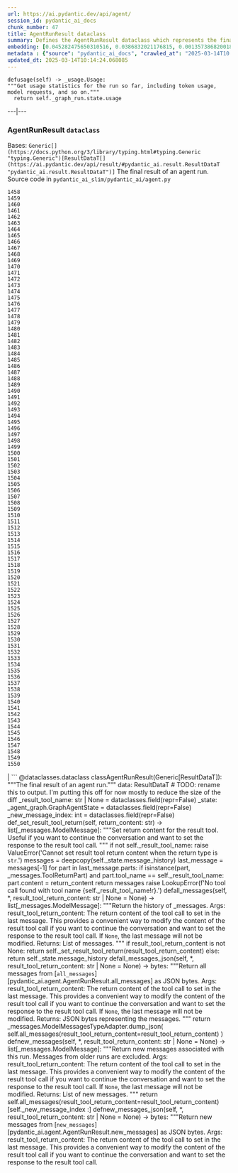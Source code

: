```yaml
---
url: https://ai.pydantic.dev/api/agent/
session_id: pydantic_ai_docs
chunk_number: 47
title: AgentRunResult dataclass
summary: Defines the AgentRunResult dataclass which represents the final outcome of an agent run, including the ability to retrieve usage statistics related to token usage and model requests.
embedding: [0.045282475650310516, 0.0386832021176815, 0.0013573868200182915, -0.024062946438789368, 0.001686952542513609, 0.011543423868715763, -0.013262205757200718, -0.013389523141086102, -0.011585863307118416, -0.003249240340664983, -0.017240867018699646, -0.017813794314861298, -0.02281099371612072, -0.03575490787625313, 0.014248914085328579, 0.006657627411186695, -0.006312809884548187, 0.011012936010956764, 0.02302318997681141, 0.04744686931371689, 0.022068310528993607, -0.014927938580513, 0.04120832681655884, -0.018312454223632812, -0.042460277676582336, 0.015797939151525497, -0.01773952692747116, 0.044730767607688904, 0.017410624772310257, -0.013994279317557812, -0.020476846024394035, 0.001377943204715848, -0.03488490730524063, -0.01956440694630146, 0.04400930553674698, 0.010036837309598923, 0.007028969004750252, 0.02319294586777687, -0.005591345950961113, 0.03025904856622219, 0.031129049137234688, -0.025081483647227287, 0.015628183260560036, 0.03346319869160652, -0.03267807513475418, -0.0018049862701445818, 0.0177607461810112, 0.044900525361299515, 0.04383954778313637, 0.00015176937449723482, -0.00024153792764991522, 0.02058294415473938, -0.004766436759382486, 0.01634964719414711, -0.027691485360264778, -0.0024574866984039545, -0.0009257019846700132, -0.019097575917840004, -0.005723968148231506, -0.039065152406692505, -0.0258241668343544, -0.03246587887406349, 0.018524648621678352, 0.008174823597073555, -0.039892714470624924, 0.005845980253070593, -0.019840260967612267, 0.02907075546681881, 0.002213462255895138, 0.0032810696866363287, -0.017590990290045738, 0.0010861746268346906, -0.08178006857633591, -0.008694701828062534, -0.05593467876315117, -0.012360376305878162, 0.06862396001815796, 0.016614891588687897, -0.010211898945271969, -0.044900525361299515, -0.01653001271188259, 0.0025596057530492544, -0.007707993965595961, 0.06213078275322914, -0.021134652197360992, -0.020731480792164803, -0.008233177475631237, -0.044900525361299515, 0.007644335273653269, -0.021856116130948067, -0.03651880845427513, -0.000845465634483844, -0.02098611555993557, 0.025336118414998055, 0.034991003572940826, -0.011129642836749554, -0.0020689042285084724, 0.019638674333691597, 0.01634964719414711, 0.019723553210496902, 0.048125892877578735, -0.06688395887613297, -0.02382953092455864, 0.03728271275758743, 0.013856352306902409, 0.01028616726398468, -0.011119033209979534, -0.006816773675382137, -0.006525005213916302, -0.020296480506658554, -0.015479646623134613, -0.004243906121701002, 0.014620255678892136, -0.0052969250828027725, -0.07308006286621094, -0.005310187116265297, -0.026927582919597626, 0.0013467769604176283, 0.0335056371986866, 0.01472635380923748, -0.05181809142231941, -0.0026816180907189846, -0.022768555209040642, 0.011957204900681973, 0.04169637709856033, -0.0034083868376910686, -0.03276295214891434, -0.03893783688545227, -0.03605198115110397, 0.026779046282172203, 0.06705371290445328, -0.004859272390604019, 0.02603636309504509, 0.0029335999861359596, -0.01637086644768715, -0.0006936133722774684, 0.008339274674654007, -0.005941468290984631, -0.05007809028029442, 0.023108066990971565, 0.024381238967180252, 0.010217203758656979, -0.04625857248902321, 0.013941231183707714, 0.017113549634814262, 0.032614417374134064, -0.030598562210798264, -0.03168075904250145, 0.008333969861268997, -0.03819515183568001, 0.014461109414696693, 0.0318717323243618, -0.026885144412517548, 0.021898554638028145, -0.004779698792845011, 0.005161650478839874, 0.023129286244511604, 0.02902831695973873, 0.019468918442726135, -0.03794051706790924, -0.026290997862815857, 0.03613685816526413, -0.003700155531987548, -0.009628361091017723, -0.01696501299738884, -0.02056172490119934, -0.015649402514100075, -0.03467271104454994, -0.02037074789404869, -0.07647518068552017, 0.00938433688133955, -0.029219292104244232, 0.01693318411707878, -0.010270251892507076, -0.019086966291069984, -0.04131442308425903, -0.07125517725944519, -0.0276490468531847, -0.02399928867816925, -0.0061377487145364285, -0.000992013025097549, -0.01191476546227932, -0.09404495358467102, -0.06620493531227112, -0.05321858078241348, -0.011702570132911205, 0.0387892983853817, 0.047319550067186356, 0.0331236869096756, 0.032168805599212646, -0.003116618376225233, 0.008058116771280766, 0.030959293246269226, 0.01191476546227932, -0.018089648336172104, -0.026736607775092125, 0.04562198743224144, -0.008795495145022869, -0.026757827028632164, 0.03085319511592388, 0.00887506827712059, 0.03276295214891434, 0.04579174518585205, -0.015256841666996479, 0.0216014813631773, -0.0472346730530262, 0.003973356913775206, 0.021442335098981857, -0.0073472619988024235, -0.05067223682999611, -0.005628480110317469, -0.030301488935947418, 0.00011521541455294937, -0.0026086759753525257, -0.0013374934205785394, 0.006296895444393158, -0.08606640994548798, 0.028773682191967964, -0.01875806413590908, 0.02807343751192093, 0.03189295157790184, 0.06688395887613297, 0.027394412085413933, -0.013612328097224236, 0.0024137215223163366, 0.01485367026180029, -0.01732574589550495, -0.016296599060297012, -0.025293679907917976, 0.052157603204250336, 0.008546165190637112, 0.0031723196152597666, -0.055637605488300323, -0.018895991146564484, 0.04702247679233551, -0.05708053335547447, 0.014779401943087578, 0.016869526356458664, 0.038067836314439774, -0.028752462938427925, -0.008758360520005226, -0.00898116547614336, 0.0064560417085886, 0.026694167405366898, -0.048338089138269424, 0.00786183588206768, -0.004668296314775944, -0.03624295815825462, 0.025887826457619667, 0.019882699474692345, 0.03087441623210907, -0.005387107841670513, 0.014599036425352097, -0.006816773675382137, -0.010514277033507824, -0.0036921980790793896, -0.043457597494125366, 0.004522412084043026, -0.04095369204878807, 0.033781491219997406, 0.06637468934059143, -0.016073793172836304, -0.027542948722839355, 0.03070465847849846, 0.006265066098421812, 0.005413632374256849, 0.020466236397624016, -0.0076867747120559216, 0.013209156692028046, -0.007538237608969212, 0.02141050435602665, 0.014291353523731232, 0.05992395058274269, 0.00022015262220520526, -0.005999822169542313, 0.03728271275758743, -0.024741971865296364, 0.009681410156190395, 0.04040198400616646, -0.059839073568582535, -0.0023593464866280556, 0.039447106420993805, 0.016275379806756973, 0.012020863592624664, 0.019309772178530693, -0.009209276176989079, -0.005612565670162439, 0.013028791174292564, -0.023129286244511604, 0.01091744750738144, 0.015606964007019997, 0.008901592344045639, 0.03376027196645737, -0.04050808027386665, -0.005644395016133785, 0.013431962579488754, 0.04220564290881157, 0.014514158479869366, -0.050757113844156265, 0.01290147379040718, -0.025993922725319862, -0.03834369033575058, 0.023532457649707794, 0.004002533853054047, 0.04808345437049866, 0.03961686044931412, -0.012180009856820107, -0.027967339381575584, 0.038449786603450775, 0.01717720925807953, 0.0024548342917114496, 0.03898027539253235, -0.05118150636553764, -0.021750018000602722, -0.012943913228809834, 0.007315432652831078, 0.05648638680577278, -0.04494296386837959, 0.03617929667234421, 0.024466117843985558, -0.006249151658266783, -0.03129880502820015, 0.042523935437202454, 0.019288552924990654, -0.008259701542556286, -0.006556834559887648, -0.02643953450024128, -0.0018898643320426345, -0.017866844311356544, 0.02643953450024128, -0.0011730421101674438, -0.016190500929951668, 0.02404172718524933, 0.05020540580153465, 0.02038135752081871, 0.0065356153063476086, -0.019819039851427078, -0.02523002028465271, 0.010190678760409355, 0.04664052650332451, -0.006784944329410791, 0.022513920441269875, -0.03594588115811348, -0.05474638566374779, 0.006259761285036802, 0.0043181744404137135, 0.005275705363601446, 0.050120528787374496, -0.04638589173555374, 0.013283425010740757, 0.03951076418161392, 0.025930264964699745, 0.04220564290881157, 0.013675986789166927, -0.004864577203989029, -0.02902831695973873, -0.024932947009801865, 0.022259285673499107, -0.00837640929967165, 0.013538059778511524, -0.050969310104846954, 0.01383513305336237, 0.004960065241903067, -0.03327222168445587, -0.02217440865933895, 0.012477083131670952, -0.06993956863880157, 0.025760509073734283, -0.02257758006453514, 0.005312839522957802, 0.029601244255900383, -0.003774423850700259, 0.01794111169874668, 0.025378556922078133, -0.04199345037341118, -0.010254337452352047, -0.01241342443972826, -0.0005185522604733706, -0.00393091794103384, 0.05169077217578888, 0.005180217791348696, 0.02056172490119934, 0.02323538437485695, 0.011426717042922974, 0.01856708899140358, 0.0024455508682876825, -0.021643919870257378, 0.0028434169944375753, 0.012477083131670952, 0.003243935527279973, 0.02039196714758873, -0.01940525881946087, 0.001553004258312285, 0.003655063919723034, -0.0058831144124269485, 0.010864399373531342, 0.023468799889087677, -0.0056921388022601604, 0.0383012518286705, 0.024572215974330902, -0.023108066990971565, 0.007310127839446068, -0.010699947364628315, 0.013760864734649658, -0.010052751749753952, -0.0031272282358258963, 0.011861717328429222, 0.01079543586820364, 0.023065628483891487, -0.012381595559418201, 0.04014734923839569, 0.032975148409605026, -0.006578054279088974, -0.019118795171380043, -0.035394176840782166, -0.04014734923839569, 0.007803482003509998, 0.06438004970550537, 0.03085319511592388, 0.021336236968636513, -0.011575253680348396, -0.034418076276779175, -0.006079395301640034, -0.010959886945784092, -0.04439125582575798, 0.021675748750567436, 0.01798355206847191, -0.03685832396149635, -0.010158849880099297, -0.024784410372376442, -0.033823929727077484, -0.0006770355976186693, 0.04362735152244568, -0.012445254251360893, 0.0050979917868971825, -0.015819158405065536, 0.02805221825838089, 0.011617692187428474, -0.01242403406649828, 0.010190678760409355, 0.0886976346373558, -0.00468951603397727, 0.03770710527896881, 0.046937599778175354, -0.0652712732553482, -0.031001731753349304, -0.04235418140888214, -0.022450262680649757, 0.07575371861457825, -0.02463587373495102, 0.04596149921417236, -0.008111164905130863, -0.06310687959194183, -0.009092568419873714, -0.0479985773563385, -0.016604281961917877, 0.037876859307289124, -0.008917507715523243, 0.010928058065474033, -0.03134124353528023, 0.022344164550304413, 0.00711915222927928, -0.019437089562416077, 0.04035954549908638, 0.0010337888961657882, -0.03951076418161392, -0.0234263613820076, -0.01571306213736534, -0.008933422155678272, 0.029155634343624115, 0.052157603204250336, -0.009320678189396858, -0.017527330666780472, 0.004363265819847584, -0.012625619769096375, -0.03586100414395332, 0.003973356913775206, 0.002710794797167182, 0.0428210087120533, 0.020285870879888535, 0.007257079239934683, -0.040677838027477264, -0.0019203673582524061, -0.008694701828062534, -0.031595878303050995, -0.029473926872015, 0.00886976346373558, -0.0743107944726944, -0.011861717328429222, -0.041271984577178955, 0.0042571681551635265, 0.028900999575853348, -0.007039579097181559, -0.006604578346014023, 0.04536735266447067, 0.010556715540587902, -0.006021041423082352, -0.0027983253821730614, 0.004487930331379175, -0.03915003314614296, -0.04659808799624443, 0.010440008714795113, 0.004381832666695118, 0.02076330967247486, 0.022131970152258873, -0.025527093559503555, -0.0012844445882365108, 0.016858916729688644, -0.008042201399803162, 0.0541522391140461, -0.018906600773334503, 0.0016644068527966738, 0.01030208170413971, -0.011267569847404957, 0.019681112840771675, -0.01918245479464531, -0.015373549424111843, -0.021060382947325706, -0.0256331916898489, 0.008148299530148506, 0.04765906184911728, -0.02440245822072029, 0.015617573633790016, -0.01091744750738144, 0.009633666835725307, 0.005013113841414452, 0.022471481934189796, 0.00439509516581893, 0.014068547636270523, 0.004379180260002613, -0.013198547065258026, 0.02580294758081436, 0.021346846595406532, 0.027712704613804817, -0.004551589023321867, -0.02298074960708618, 0.006631102878600359, 0.016296599060297012, -0.03303880617022514, -0.008514336310327053, 0.013951840810477734, 0.05674102157354355, -0.03289027139544487, -0.003530399175360799, 0.007299518212676048, 0.027691485360264778, 0.02465709298849106, 0.018015380948781967, 0.005787626840174198, -0.012254278175532818, 0.003254545386880636, 0.0036099725402891636, 0.037834420800209045, -0.03887417912483215, 0.00036669999826699495, -0.002590108895674348, -0.027097338810563087, -0.033017586916685104, 0.025718070566654205, 0.01088561862707138, 0.019638674333691597, -0.014057938009500504, 0.046513207256793976, 0.059669315814971924, -0.014620255678892136, 0.044688329100608826, 0.05890541523694992, 0.01758038066327572, -0.024147825315594673, 0.013707815669476986, 0.061069805175065994, -0.005395065527409315, 0.025569533929228783, -0.014482328668236732, -0.01342135202139616, -0.010020922869443893, 0.03550027310848236, 0.007989153265953064, -0.05525565519928932, 0.035648807883262634, -0.011755619198083878, -0.01836550235748291, 0.0411871075630188, -0.0044216192327439785, -0.008095250464975834, 0.017835015431046486, -0.044730767607688904, 0.003167014801874757, 0.039234910160303116, -0.04055052250623703, 0.002165718236938119, 0.013601718470454216, 0.014790011569857597, -0.03872564062476158, -0.06285224854946136, 0.03433319926261902, -0.007384396158158779, -0.002334148157387972, -0.009638971649110317, 0.026779046282172203, 0.015490256249904633, -0.0020808400586247444, -0.030428804457187653, 0.04545223340392113, 0.008068726398050785, 0.004615247715264559, 0.003782381070777774, -0.00796793308109045, -0.06429517269134521, 0.024296361953020096, 0.0015914647374302149, 0.0045118024572730064, -0.03770710527896881, -0.02136806584894657, -0.0041775950230658054, 0.02076330967247486, -0.032805394381284714, 0.0159358661621809, 0.04502784088253975, -0.02847660891711712, -0.017994161695241928, -0.004708082880824804, 0.0030450024642050266, 0.001986678456887603, 0.02257758006453514, -0.015267451293766499, -0.02503904514014721, -0.01915062591433525, 0.010668118484318256, 0.006424212362617254, -0.03448173403739929, -0.017102940008044243, 0.04099613055586815, -0.007559457328170538, -0.03673100471496582, 0.012837815098464489, -0.005318144802004099, 0.04305442422628403, -0.019415870308876038, 0.00040582349174655974, 0.046301014721393585, 0.026800265535712242, -0.008127079345285892, 0.013283425010740757, -0.010466532781720161, 0.0045913755893707275, 0.003670978592708707, 0.004631162155419588, 0.013463791459798813, 0.02034952864050865, -0.021643919870257378, -0.03813149407505989, -0.0028142400551587343, 0.00104638806078583, 0.00272936187684536, -0.005867199972271919, 0.009808727540075779, 0.0314897820353508, 0.0017055196221917868, -0.013760864734649658, -0.05695321783423424, 0.03008929267525673, -0.018514038994908333, 0.03089563548564911, -0.017049891874194145, 0.012848424725234509, -0.009081958793103695, 0.012264887802302837, 0.025951484218239784, 0.02281099371612072, -0.009124397300183773, 0.00978750828653574, 0.007039579097181559, 2.2069139959057793e-05, 0.040444422513246536, 0.002436267212033272, 0.0216014813631773, -0.012116351164877415, -0.014715743251144886, 0.05224248021841049, -0.012445254251360893, -0.0217924565076828, -0.058396145701408386, 0.012275497429072857, 0.04165393486618996, -0.01838672161102295, 0.00879019033163786, -0.001913736341521144, 0.012339156121015549, 0.01855647936463356, -0.006371163763105869, 0.005925553385168314, -0.020710261538624763, 0.017007453367114067, 0.02845538966357708, 0.007384396158158779, 0.006487871054559946, -0.01917184516787529, 0.014397450722754002, 0.023065628483891487, 0.0012081869645044208, -0.025060264393687248, -0.013527450151741505, 0.0008825997938401997, -0.012487692758440971, 0.03142612427473068, -0.045537110418081284, -0.029325390234589577, 0.002503904514014721, 0.00042571680387482047, -0.023447580635547638, 0.0167528185993433, -0.0274580717086792, -0.002188263926655054, -0.029389047995209694, 0.00020506685541477054, 0.008100555278360844, 0.03526685759425163, 0.01916123554110527, -0.020116113126277924, 0.026970021426677704, -0.005978602450340986, -0.05427955463528633, 0.016890745609998703, 0.0018646661192178726, -0.01755916140973568, -0.0025370600633323193, 0.04169637709856033, -0.004525064490735531, -0.014270133338868618, -0.002267837291583419, 0.0296649020165205, -0.002617959398776293, -0.02904953621327877, -0.041462961584329605, -0.04443369433283806, -0.029176853597164154, 0.024105384945869446, -0.006015736609697342, 0.0054905530996620655, 0.00034846446942538023, 0.0005570126231759787, 0.0177607461810112, -0.026142461225390434, 0.010264947079122066, 0.0016073794104158878, -0.009246409870684147, 0.019702333956956863, -0.03272051364183426, 0.02219562791287899, 0.0023553678765892982, 0.003493265016004443, -0.004506497643887997, 0.009331287816166878, 0.041887350380420685, 0.021495383232831955, 0.012243668548762798, -0.0050979917868971825, -0.03335709869861603, 0.016201110556721687, 0.001986678456887603, 0.04642833024263382, -0.03189295157790184, 0.044306378811597824, -0.006063480395823717, -0.0065886639058589935, 0.003522441955283284, 0.019723553210496902, -0.010864399373531342, 0.01099171582609415, -0.0472346730530262, -0.009511654265224934, 0.029855877161026, 0.019490137696266174, 0.01474757306277752, -0.010010313242673874, 0.038852959871292114, -0.040868815034627914, 0.010264947079122066, 0.007071407977491617, 0.028900999575853348, 0.0005812161834910512, 0.003005215898156166, 0.02159087173640728, 0.03212636709213257, 0.002373934956267476, -0.005485248286277056, -0.025718070566654205, 0.009182751178741455, -0.016689160838723183, -0.048168331384658813, -0.022895872592926025, 0.03849222511053085, 0.012678668834269047, -0.016190500929951668, 0.010355130769312382, 0.033208563923835754, -0.016986234113574028, 0.006933481432497501, 0.056231752038002014, -0.02338392101228237, 0.036433931440114975, -0.0006140401237644255, -0.05988151207566261, 0.015267451293766499, -0.0541522391140461, -0.03936222568154335, -0.005989212077111006, -0.029134413227438927, 0.007702689152210951, -0.029622463509440422, 0.015840379521250725, 0.017007453367114067, -0.017919892445206642, -0.0018858857220038772, 0.021750018000602722, -0.00846659205853939, -0.00989891029894352, 0.0014760835329070687, -0.06289468705654144, -0.018726235255599022, 0.004928235895931721, -0.0008832628955133259, -0.0031086611561477184, 0.012010253965854645, 0.050969310104846954, -0.004869882017374039, 0.008710617199540138, 0.010524886660277843, 0.0139200109988451, -0.025187581777572632, -0.0652712732553482, 0.025718070566654205, 0.006466651801019907, 0.05444931238889694, -0.02883733995258808, -0.029198072850704193, 0.06879371404647827, -0.013601718470454216, 0.022895872592926025, 0.018726235255599022, -0.006280980538576841, 0.003989271353930235, -0.010206594131886959, -0.016307208687067032, 0.024784410372376442, 0.03957442194223404, 0.010540801100432873, -0.025505874305963516, -0.014068547636270523, 0.0058831144124269485, 0.04961125925183296, 0.03819515183568001, -0.022089529782533646, -0.03615807741880417, -0.006328724790364504, 0.018609527498483658, 0.007204030174762011, 0.002692227717489004, -0.02561197243630886, -0.04978101700544357, -0.005052900407463312, -0.01758038066327572, -0.02909197472035885, -0.009352508001029491, -0.011097813956439495, -0.003416344290599227, 0.007060798350721598, 0.03127758577466011, -0.03168075904250145, 0.011554033495485783, -0.018025990575551987, 0.0007765021291561425, 0.02278977446258068, -0.009495739825069904, -0.008668177761137486, 0.0234263613820076, 0.020031236112117767, -0.00029972585616633296, 0.025569533929228783, 0.023108066990971565, -0.03694320097565651, 0.025187581777572632, 0.023468799889087677, 0.01732574589550495, 0.011522204615175724, 0.007522323168814182, 0.02419026382267475, 0.004090064205229282, 0.04137808084487915, 0.0056019555777311325, -0.0600937083363533, -0.023893190547823906, -0.01717720925807953, -0.01383513305336237, 0.008169518783688545, -0.03049246408045292, 0.005042290780693293, 0.02223806641995907, 0.0019880046602338552, -0.00539241312071681, -0.027330754324793816, 0.02075270004570484, -0.026078801602125168, -0.029410267248749733, 0.011999644339084625, 0.04931418597698212, -0.01331525482237339, 0.012031473219394684, 0.015893427655100822, 0.05792931467294693, -0.011989033780992031, 0.0013912053545936942, 0.025972703471779823, -0.06251273304224014, -0.03110782988369465, 0.01797294057905674, -0.021028554067015648, 0.039638079702854156, 0.010429399088025093, 0.02461465448141098, -0.0008832628955133259, 0.017463672906160355, -0.038661982864141464, 0.018439771607518196, -0.005511772818863392, 0.0043685706332325935, -0.02338392101228237, 0.009707935154438019, -0.01281659584492445, 0.040062472224235535, -0.05372785031795502, 0.024508556351065636, 0.019500747323036194, -0.036646127700805664, 0.01232854649424553, 0.0069228713400661945, -0.047107353806495667, -0.0004369896778371185, 0.019277943298220634, 0.006540920119732618, -0.04621613398194313, -0.0008202674216590822, 0.0017691783141344786, -0.01999940723180771, -0.0020622729789465666, -0.011246350593864918, 0.0017519374378025532, -0.01935221068561077, 0.031977832317352295, -0.0013607023283839226, -0.01533110998570919, 0.03556393086910248, -0.00762311602011323, -0.0022731421049684286, 0.011458545923233032, 0.012540741823613644, -0.038471005856990814, 0.08946153521537781, -0.020625382661819458, 0.010572630912065506, 0.010047446936368942, -0.02805221825838089, -0.021940993145108223, -0.007320737466216087, -0.005371193401515484, 0.024572215974330902, -0.019214283674955368, 0.023086847737431526, 0.007246469147503376, 0.020678430795669556, 0.016678549349308014, 0.024890508502721786, 0.015193182975053787, 0.01736818440258503, 0.012689278461039066, 0.047913696616888046, 0.004769089166074991, 0.032168805599212646, 0.014301963150501251, -0.042460277676582336, -0.014556596986949444, -0.013378913514316082, 0.005151040852069855, 0.03774954378604889, -0.02565441094338894, 0.01483245100826025, 0.029410267248749733, 0.0054083275608718395, -0.005729272961616516, 0.06111224368214607, 0.022556358948349953, 0.021919773891568184, -0.013633547350764275, -0.01779257506132126, -0.015691842883825302, 0.005365888588130474, 0.04413662105798721, 0.05122394487261772, 0.024466117843985558, -0.03817393258213997, 0.06879371404647827, 0.04778638109564781, 0.0038672592490911484, -0.02705490030348301, -0.02705490030348301, -0.0045701563358306885, 0.013198547065258026, -0.012880254536867142, -0.012583181262016296, 0.0024070902727544308, -0.01484306063503027, 0.0057717119343578815, -0.019702333956956863, -0.013644156977534294, 0.024360019713640213, 0.002163065830245614, -0.021919773891568184, -0.011437326669692993, 0.0011080573312938213, 0.0060847001150250435, 0.0030900940764695406, 0.03291149064898491, 0.011384277604520321, 0.04299076646566391, 0.039468325674533844, -0.006875127553939819, 0.020529894158244133, -0.01341074239462614, -0.03244465962052345, -0.04698003828525543, 0.04808345437049866, -0.021728798747062683, 0.023086847737431526, -9.407877769262996e-06, -0.031171489506959915, 0.010068667121231556, 0.00017489533638581634, 0.02363855578005314, -0.01037635002285242, -0.004578113555908203, 0.025166362524032593, 0.006742505356669426, 0.029346609488129616, 0.04583418369293213, 0.014248914085328579, -0.012243668548762798, 0.015829769894480705, 0.010121715255081654, 0.0048221382312476635, -0.006572749465703964, 0.017293917015194893, -0.031129049137234688, 0.002440245822072029, 0.030725877732038498, 0.0007639030809514225, 0.028412949293851852, 0.02626977674663067, 0.01594647578895092, -0.00879019033163786, 0.027288313955068588, -0.006068785209208727, -0.02262001857161522, -0.017028672620654106, 0.014959768392145634, 0.029304170981049538, 0.015012817457318306, 0.004379180260002613, 0.01854586787521839, 0.02459343522787094, 0.013898791745305061, -0.021261967718601227, -0.038046617060899734, -0.020720871165394783, -0.01919306442141533, -0.0030450024642050266, -0.00419616186991334, -0.04091125354170799, -0.025718070566654205, -0.02425392158329487, -0.025718070566654205, -0.0021736754570156336, 0.0069547006860375404, 0.011278179474174976, -0.05122394487261772, 0.04095369204878807, 0.021686358377337456, -0.006986530032008886, 0.02139989472925663, 0.015511476434767246, 0.018927820026874542, 0.013569888658821583, 1.2298623914830387e-05, 0.0021670444402843714, 0.0002582814486231655, 0.002487989841029048, -0.000247174350079149, 0.014503547921776772, -0.0023434318136423826, -0.014142815954983234, 0.0006336019141599536, -0.02523002028465271, 0.0019269984913989902, 0.009050128981471062, 0.012477083131670952, 0.0006611209828406572, -0.005591345950961113, -0.02924051135778427, -0.011150863021612167, 0.006662932224571705, 0.0027160998433828354, 0.004413662012666464, 0.0207845289260149, -0.013877572491765022, -0.019468918442726135, -0.011522204615175724, 0.0003766466397792101, -0.0139200109988451, 0.01697562448680401, 0.03567003086209297, -0.04969613626599312, -0.0366673469543457, -0.020105503499507904, 0.0026113283820450306, 0.024529775604605675, 0.007808786816895008, -0.004119241144508123, 0.03687954321503639, 0.02767026610672474, -0.03872564062476158, -0.022280506789684296, -0.05130882188677788, 0.03910759463906288, -0.033208563923835754, -0.019861480221152306, -0.032359782606363297, -0.03919247165322304, -0.0387892983853817, 0.005029028281569481, 0.009188055992126465, 0.004498540423810482, 0.030810756608843803, 0.00570274842903018, 0.016498183831572533, 0.006190797779709101, 0.032975148409605026, 0.028497828170657158, 0.06077273190021515, 0.01834428310394287, -0.0016087056137621403, 0.025548312813043594, -0.010583240538835526, 0.0032200636342167854, -0.030301488935947418, -0.0048141805455088615, -0.004912320990115404, -0.007262384053319693, -0.015415987931191921, 0.011034155264496803, 0.010471837595105171, 0.003039697650820017, 0.009771592915058136, 0.013187937438488007, 0.01592525653541088, 0.03189295157790184, 0.0031272282358258963, -0.00399192376062274, 0.020466236397624016, 0.03405734524130821, -0.02321416512131691, -0.010715862736105919, -0.006668237037956715, -0.0016723641892895103, 0.02480562962591648, -0.04038076475262642, 0.05716541409492493, 0.04091125354170799, -0.014408060349524021, -0.02200465276837349, 0.009665495716035366, -0.01692257449030876, -0.031574659049510956, -0.0069547006860375404, -0.004095369018614292, 0.03006807342171669, -0.007315432652831078, 0.015309890732169151, 0.040253449231386185, 0.012010253965854645, -0.007702689152210951, 0.01918245479464531, 0.004617900121957064, 0.009002385661005974, 0.03808905556797981, -0.0351395420730114, -0.0017930502071976662, 0.0035012224689126015, 0.026375874876976013, -0.009405556134879589, -0.014779401943087578, -0.018811112269759178, -0.007257079239934683, -0.015140133909881115, 0.011447936296463013, 0.05708053335547447, -0.01979782059788704, 0.02242904342710972, -0.019415870308876038, -0.024105384945869446, 0.025866607204079628, 0.013378913514316082, -0.008928117342293262, -0.027139777317643166, 0.015288670547306538, -0.013187937438488007, -0.02868880331516266, 0.05669858306646347, -0.020901236683130264, 0.004212076775729656, -0.019723553210496902, 0.021336236968636513, -0.002147151157259941, 0.016041964292526245, -0.006647017784416676, -0.02202587202191353, 0.037813201546669006, 0.011023545637726784, 0.018492819741368294, -0.021463554352521896, -0.0094798244535923, 0.029855877161026, -0.031956613063812256, -0.010058056563138962, 0.027564167976379395, 0.009023604914546013, -0.00368689326569438, 0.010864399373531342, 0.032975148409605026, -0.028328072279691696, 0.0019216936780139804, 0.012349765747785568, 0.01573428139090538, 0.036646127700805664, 0.0043181744404137135, -0.01423830445855856, -0.00846659205853939, 0.013187937438488007, 0.023108066990971565, 0.02321416512131691, 0.010530191473662853, 0.04668296501040459, -0.003716070204973221, 0.00686982274055481, -0.02158026210963726, 0.017410624772310257, -0.00990421511232853, 0.051563456654548645, -0.013294035568833351, 0.016689160838723183, 0.013622937723994255, 0.00988299585878849, -0.011108423583209515, -0.0363914929330349, -0.04804101586341858, 0.003920307848602533, -0.032975148409605026, -0.035394176840782166, 0.025314899161458015, 0.023744653910398483, -0.0030980512965470552, 0.03028026781976223, -0.026885144412517548, -0.015087085776031017, 0.009941349737346172, -0.04714979603886604, -0.008307445794343948, 0.0063658589497208595, 0.011946595273911953, -0.0022505964152514935, 0.04337271675467491, -0.02101794444024563, 0.0012526153586804867, -0.02156965248286724, -0.03132002428174019, 0.007543542888015509, 0.01613745279610157, -0.0032280208542943, 0.014991597272455692, 0.04057174175977707, -0.028731243684887886, -0.007166896015405655, -0.020848188549280167, -0.018821721896529198, -0.005281010176986456, -0.023680994287133217, 0.02061477303504944, -0.03367539495229721, -0.03104417212307453, -0.024975385516881943, 0.017506111413240433, -0.006928176153451204, 0.012477083131670952, -0.03592466190457344, -0.012699888087809086, -0.022917091846466064, -0.013400132767856121, 0.02036013826727867, -0.0014813883462920785, -0.02461465448141098, 0.008174823597073555, 0.01522501278668642, 0.013951840810477734, 0.0342695415019989, 0.012657449580729008, 0.043457597494125366, 0.006731895729899406, 0.005676224362105131, -0.001222112332470715, 0.003954789601266384, 0.03528807684779167, -0.005129821132868528, 0.02904953621327877, 0.020848188549280167, 0.002832807134836912, 0.003403082024306059, -0.010684032924473286, -0.030428804457187653, -0.0007950692670419812, 0.013612328097224236, 0.035839784890413284, 0.04557954892516136, -0.02542099542915821, -0.02298074960708618, 0.0027452765498310328, -0.018811112269759178, -0.03732515126466751, -0.020625382661819458, 0.036221735179424286, -0.0033924721647053957, 0.0031776244286447763, -0.0423329621553421, 0.029537584632635117, -0.00035774800926446915, 0.005787626840174198, -0.02057233452796936, 0.01542659755796194, 0.016222329810261726, 0.00620140740647912, -0.0046523818746209145, -0.04383954778313637, 0.0013149477308616042, -0.0053499736823141575, 0.03959564119577408, 0.005495857913047075, -0.008625738322734833, 0.016583062708377838, 0.010211898945271969, -0.00671067601069808, 0.016402697190642357, 0.010180069133639336, -0.01919306442141533, 0.01813208870589733, -0.01029147207736969, 0.02767026610672474, -0.002324864733964205, 0.05347321555018425, -0.03393002599477768, -0.020922455936670303, 0.02359611727297306, 0.011776838451623917, 0.0008302140631712973, -0.020635992288589478, -0.0054693338461220264, -0.0013792694080621004, -0.008509031496942043, -0.03613685816526413, 0.0028593316674232483, 0.042863450944423676, -0.007946713827550411, 0.009665495716035366, 0.022450262680649757, 0.0045621986500918865, 0.005230613984167576, -0.03921369090676308, -0.013591108843684196, 0.04880491644144058, -0.005591345950961113, 0.0038539969827979803, 0.019118795171380043, -0.023914409801363945, 0.020837577059864998, -0.0025118617340922356, -0.015012817457318306, 0.014482328668236732, -0.004952107556164265, -0.015373549424111843, -0.0021325626876205206, 0.001007927698083222, 0.018821721896529198, -0.010928058065474033, -0.02822197414934635, -0.0042571681551635265, 0.009071349166333675, 0.032571978867053986, -0.033420760184526443, -0.01978721097111702, 0.018683794885873795, -0.011554033495485783, 0.020699651911854744, 0.0017227604985237122, 0.01039756927639246, -0.008164213970303535, 0.01180866826325655, 0.021728798747062683, -0.02378709241747856, -0.029834657907485962, 0.016890745609998703, 0.014355011284351349, -0.001464147586375475, 0.0013116322224959731, 0.019118795171380043, 0.0037346372846513987, 0.030513683333992958, -0.0034587832633405924, -0.039043933153152466, 0.007310127839446068, -0.0464707687497139, 0.006482566241174936, 0.001840794226154685, -0.02359611727297306, -0.008450677618384361, 9.300121746491641e-05, 0.015076475217938423, 0.009729154407978058, 0.026948802173137665, 0.03395124897360802, 0.0007791545940563083, 0.018853552639484406, -0.026885144412517548, 0.019681112840771675, -0.05487370491027832, 0.023659775033593178, 0.02707611955702305, -0.0038142104167491198, -0.01535232923924923, -0.026354655623435974, -0.026121240109205246, -0.010174764320254326, -0.06641712784767151, 0.020307090133428574, -0.012784766964614391, -0.017315136268734932, 0.003541009034961462, -0.04139930382370949, -0.006784944329410791, -0.025739289820194244, 0.034630272537469864, 0.004418966826051474, 0.005257138516753912, 0.0024932946544140577, -0.021548431366682053, 0.003148447722196579, 0.012052692472934723, -0.002721404656767845, -0.023256603628396988, -0.013251596130430698, 0.008413542993366718, 0.010864399373531342, -0.030959293246269226, 0.016593672335147858, -0.015076475217938423, 0.01818513683974743, -0.0030768318101763725, -0.06446493417024612, -0.0010596502106636763, 0.011522204615175724, 0.018312454223632812, 0.00898647028952837, 0.028561485931277275, 0.0029203377198427916, -0.005312839522957802, -0.021633310243487358, 0.01129939965903759, 0.0001293894019909203, 0.029007095843553543, 0.01571306213736534, -0.0026749868411570787, -0.04341515898704529, -0.015437208116054535, -0.015384159050881863, -0.03448173403739929, 0.0018832331988960505, 0.006578054279088974, -0.009028909727931023, -0.02964368276298046, -0.014577817171812057, -0.01592525653541088, -0.004453448578715324, 0.025357337668538094, 0.033972468227148056, -0.006116529460996389, 0.018079038709402084, 0.0035861004143953323, -0.010864399373531342, -0.018514038994908333, 0.006689456757158041, 0.0014150773640722036, -0.0054693338461220264, 0.0234263613820076, 0.02423270232975483, 0.017219647765159607, -0.04142052307724953, -0.003639149246737361, 0.00594677310436964, 0.012201229110360146, 0.016084402799606323, -0.01573428139090538, 0.0009044824400916696, 0.005416284780949354, 0.03774954378604889, -0.015553914941847324, 0.03550027310848236, 0.00083883450133726, 0.01636025682091713, -0.000720800890121609, 0.003827472683042288, -0.016901355236768723, 0.012201229110360146, -0.05253955349326134, 0.01718781888484955, -0.014132206328213215, -0.0003630528808571398, -0.02419026382267475, -0.025781728327274323, 0.014174645766615868, -0.017283307388424873]
metadata : {"source": "pydantic_ai_docs", "crawled_at": "2025-03-14T10:14:24.066298", "url_path": "/api/agent/", "chunk_size": 4835}
updated_dt: 2025-03-14T10:14:24.068085
---
```

```
defusage(self) -> _usage.Usage:
"""Get usage statistics for the run so far, including token usage, model requests, and so on."""
  return self._graph_run.state.usage

```
  
---|---  
###  AgentRunResult `dataclass`
Bases: `Generic[](https://docs.python.org/3/library/typing.html#typing.Generic "typing.Generic")[ResultDataT[](https://ai.pydantic.dev/api/result/#pydantic_ai.result.ResultDataT "pydantic_ai.result.ResultDataT")]`
The final result of an agent run.
Source code in `pydantic_ai_slim/pydantic_ai/agent.py`
```
1458
1459
1460
1461
1462
1463
1464
1465
1466
1467
1468
1469
1470
1471
1472
1473
1474
1475
1476
1477
1478
1479
1480
1481
1482
1483
1484
1485
1486
1487
1488
1489
1490
1491
1492
1493
1494
1495
1496
1497
1498
1499
1500
1501
1502
1503
1504
1505
1506
1507
1508
1509
1510
1511
1512
1513
1514
1515
1516
1517
1518
1519
1520
1521
1522
1523
1524
1525
1526
1527
1528
1529
1530
1531
1532
1533
1534
1535
1536
1537
1538
1539
1540
1541
1542
1543
1544
1545
1546
1547
1548
1549
1550
```
| ```
@dataclasses.dataclass
classAgentRunResult(Generic[ResultDataT]):
"""The final result of an agent run."""
  data: ResultDataT # TODO: rename this to output. I'm putting this off for now mostly to reduce the size of the diff
  _result_tool_name: str | None = dataclasses.field(repr=False)
  _state: _agent_graph.GraphAgentState = dataclasses.field(repr=False)
  _new_message_index: int = dataclasses.field(repr=False)
  def_set_result_tool_return(self, return_content: str) -> list[_messages.ModelMessage]:
"""Set return content for the result tool.
    Useful if you want to continue the conversation and want to set the response to the result tool call.
    """
    if not self._result_tool_name:
      raise ValueError('Cannot set result tool return content when the return type is `str`.')
    messages = deepcopy(self._state.message_history)
    last_message = messages[-1]
    for part in last_message.parts:
      if isinstance(part, _messages.ToolReturnPart) and part.tool_name == self._result_tool_name:
        part.content = return_content
        return messages
    raise LookupError(f'No tool call found with tool name {self._result_tool_name!r}.')
  defall_messages(self, *, result_tool_return_content: str | None = None) -> list[_messages.ModelMessage]:
"""Return the history of _messages.
    Args:
      result_tool_return_content: The return content of the tool call to set in the last message.
        This provides a convenient way to modify the content of the result tool call if you want to continue
        the conversation and want to set the response to the result tool call. If `None`, the last message will
        not be modified.
    Returns:
      List of messages.
    """
    if result_tool_return_content is not None:
      return self._set_result_tool_return(result_tool_return_content)
    else:
      return self._state.message_history
  defall_messages_json(self, *, result_tool_return_content: str | None = None) -> bytes:
"""Return all messages from [`all_messages`][pydantic_ai.agent.AgentRunResult.all_messages] as JSON bytes.
    Args:
      result_tool_return_content: The return content of the tool call to set in the last message.
        This provides a convenient way to modify the content of the result tool call if you want to continue
        the conversation and want to set the response to the result tool call. If `None`, the last message will
        not be modified.
    Returns:
      JSON bytes representing the messages.
    """
    return _messages.ModelMessagesTypeAdapter.dump_json(
      self.all_messages(result_tool_return_content=result_tool_return_content)
    )
  defnew_messages(self, *, result_tool_return_content: str | None = None) -> list[_messages.ModelMessage]:
"""Return new messages associated with this run.
    Messages from older runs are excluded.
    Args:
      result_tool_return_content: The return content of the tool call to set in the last message.
        This provides a convenient way to modify the content of the result tool call if you want to continue
        the conversation and want to set the response to the result tool call. If `None`, the last message will
        not be modified.
    Returns:
      List of new messages.
    """
    return self.all_messages(result_tool_return_content=result_tool_return_content)[self._new_message_index :]
  defnew_messages_json(self, *, result_tool_return_content: str | None = None) -> bytes:
"""Return new messages from [`new_messages`][pydantic_ai.agent.AgentRunResult.new_messages] as JSON bytes.
    Args:
      result_tool_return_content: The return content of the tool call to set in the last message.
        This provides a convenient way to modify the content of the result tool call if you want to continue
        the conversation and want to set the response to the result tool call.